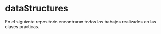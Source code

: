 # dataStructures
En el siguiente repositorio encontraran todos los trabajos realizados en las clases prácticas.
